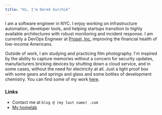 ```yaml
---
title: "Hi, I'm Derek Gurchik"
---
```


I am a software engineer in NYC. I enjoy working on infrastructure automation, developer tools, and helping startups transition to highly available architectures with robust monitoring and incident response. I am currently a DevOps Engineer at [Propel, Inc.](https://www.joinpropel.com/) improving the financial health of low-income Americans. 

Outside of work, I am studying and practicing film photography. I'm inspired by the ability to capture memories without a concern for security updates, manufacturers bricking devices by shutting down a cloud service, and in some cases, without the need for electricity at all. Just a light proof box with some gears and springs and glass and some bottles of development chemistry. You can find some of my work [here](https://www.flickr.com/photos/198516755@N05/).

### Links

* Contact me at `blog @ (my last name) .com`
* [My homelab](/homelab.html)